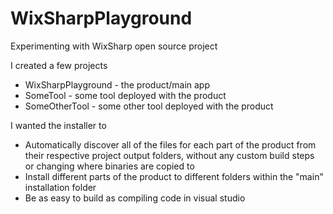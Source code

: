 # WixSharpPlayground
Experimenting with WixSharp open source project

I created a few projects
* WixSharpPlayground - the product/main app
* SomeTool - some tool deployed with the product
* SomeOtherTool - some other tool deployed with the product

I wanted the installer to
* Automatically discover all of the files for each part of the product from their respective project output folders, without any custom build steps or changing where binaries are copied to
* Install different parts of the product to different folders within the "main" installation folder
* Be as easy to build as compiling code in visual studio
